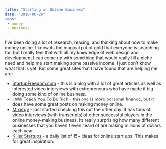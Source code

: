 ```yaml
---
title: "Starting an Online Business"
date: "2010-06-26"
tags:
 - money
 - business
---
```


I've been doing a lot of research, reading, and thinking about how to make money online. I know its the magical pot of gold that everyone is searching for, but I really feel that with all my knowledge of web design and development I can come up with something that would really fill a niche need and help me start making some passive income. I just don't know what that is yet. But some great sites that I have found that are helping me are:

- [StartupFreedom.com](http://www.startupfreedom.com/) - this is a blog with a lot of great articles as well as interested video interviews with entrepreneurs who have made it big doing some kind of online business.
- [I Will Teach You To Be Rich](http://www.iwillteachyoutoberich.com/) - this one is more personal finance, but it does have some great posts on making money online.
- [Mixergy](http://www.mixergy.com/) - just started checking this out the other day. It has tons of video interviews (with transcripts) of other successful players in the online money-making business. Its really surprising how many different businesses that you haven't even heard of are making millions of dollars each year.
- [Killer Startups](http://www.killerstartups.com/) - a daily list of 15+ ideas for online start ups. This makes for great inspiration.
